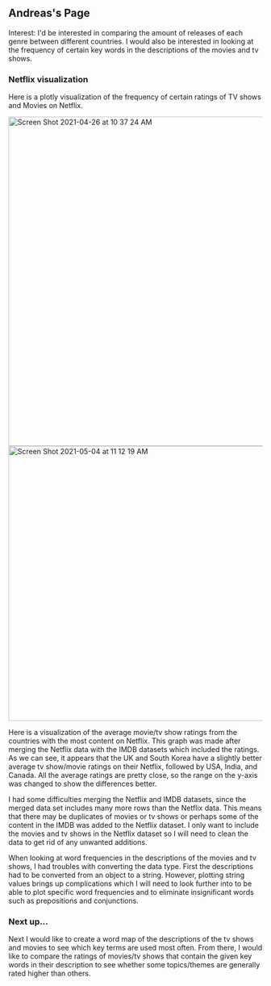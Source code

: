 ## Andreas's Page

Interest: I'd be interested in comparing the amount of releases of each genre between different countries. I would also be interested in looking at the frequency of certain key words in the descriptions of the movies and tv shows.

### Netflix visualization

Here is a plotly visualization of the frequency of certain ratings of TV shows and Movies on Netflix.

<img width="653" alt="Screen Shot 2021-04-26 at 10 37 24 AM" src="https://user-images.githubusercontent.com/66276355/116126369-6f188c00-a67b-11eb-9bbd-8e58443ed065.png">

<img width="545" alt="Screen Shot 2021-05-04 at 11 12 19 AM" src="https://user-images.githubusercontent.com/66276355/117051809-cf3aae00-accb-11eb-8cd3-b77bb1b5efed.png">

Here is a visualization of the average movie/tv show ratings from the countries with the most content on Netflix. This graph was made after merging the Netflix data with the IMDB datasets which included the ratings. As we can see, it appears that the UK and South Korea have a slightly better average tv show/movie ratings on their Netflix, followed by USA, India, and Canada. All the average ratings are pretty close, so the range on the y-axis was changed to show the differences better. 

I had some difficulties merging the Netflix and IMDB datasets, since the merged data set includes many more rows than the Netflix data. This means that there may be duplicates of movies or tv shows or perhaps some of the content in the IMDB was added to the Netflix dataset. I only want to include the movies and tv shows in the Netflix dataset so I will need to clean the data to get rid of any unwanted additions. 

When looking at word frequencies in the descriptions of the movies and tv shows, I had troubles with converting the data type. First the descriptions had to be converted from an object to a string. However, plotting string values brings up complications which I will need to look further into to be able to plot specific word frequencies and to eliminate insignificant words such as prepositions and conjunctions. 


### Next up...
Next I would like to create a word map of the descriptions of the tv shows and movies to see which key terms are used most often. From there, I would like to compare the ratings of movies/tv shows that contain the given key words in their description to see whether some topics/themes are generally rated higher than others. 
